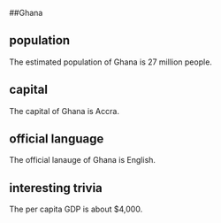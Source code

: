 ##Ghana
## population
The estimated population of Ghana is 27 million people. 

## capital
The capital of Ghana is Accra.
 
## official language
The official lanauge of Ghana is English.

## interesting trivia
The per capita GDP is about $4,000.


